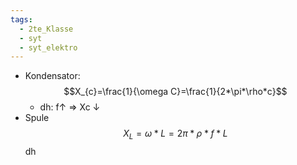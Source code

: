 ```yaml
---
tags:
  - 2te_Klasse
  - syt
  - syt_elektro
---
```

- Kondensator: $$X_{c}=\frac{1}{\omega C}=\frac{1}{2*\pi*\rho*c}$$
	- dh: f↑ ⇒ Xc ↓
- Spule $$X_{L}=\omega*L=2\pi*\rho*f*L$$ dh